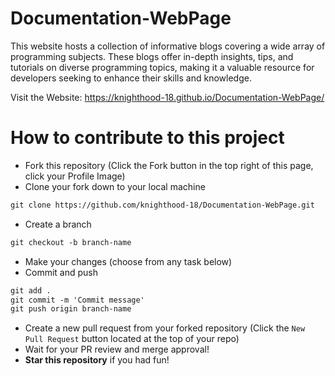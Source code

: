 # Documentation-WebPage
This website hosts a collection of informative blogs covering a wide array of programming subjects. These blogs offer in-depth insights, tips, and tutorials on diverse programming topics, making it a valuable resource for developers seeking to enhance their skills and knowledge.

Visit the Website: https://knighthood-18.github.io/Documentation-WebPage/

# How to contribute to this project
- Fork this repository (Click the Fork button in the top right of this page, click your Profile Image)
- Clone your fork down to your local machine

```markdown
git clone https://github.com/knighthood-18/Documentation-WebPage.git
```

- Create a branch

```markdown
git checkout -b branch-name
```

- Make your changes (choose from any task below)
- Commit and push

```markdown
git add .
git commit -m 'Commit message'
git push origin branch-name
```

- Create a new pull request from your forked repository (Click the `New Pull Request` button located at the top of your repo)
- Wait for your PR review and merge approval!
- **Star this repository** if you had fun!
